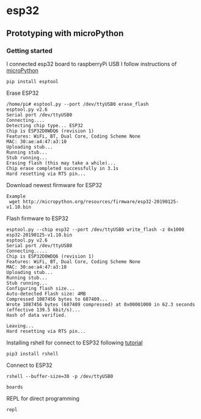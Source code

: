 # esp32
## Prototyping with microPython
### Getting started
I connected esp32 board to raspberryPi USB
I follow instructions of [microPython](http://docs.micropython.org/en/latest/esp32/tutorial/intro.html#esp32-intro)

```
pip install esptool
```
Erase ESP32
```
/home/pi# esptool.py --port /dev/ttyUSB0 erase_flash
esptool.py v2.6
Serial port /dev/ttyUSB0
Connecting....
Detecting chip type... ESP32
Chip is ESP32D0WDQ6 (revision 1)
Features: WiFi, BT, Dual Core, Coding Scheme None
MAC: 30:ae:a4:47:a3:10
Uploading stub...
Running stub...
Stub running...
Erasing flash (this may take a while)...
Chip erase completed successfully in 3.1s
Hard resetting via RTS pin...

```
Download newest firmware for ESP32

```
Example
 wget http://micropython.org/resources/firmware/esp32-20190125-v1.10.bin
```
Flash firmware to ESP32
```
esptool.py --chip esp32 --port /dev/ttyUSB0 write_flash -z 0x1000 esp32-20190125-v1.10.bin 
esptool.py v2.6
Serial port /dev/ttyUSB0
Connecting.....
Chip is ESP32D0WDQ6 (revision 1)
Features: WiFi, BT, Dual Core, Coding Scheme None
MAC: 30:ae:a4:47:a3:10
Uploading stub...
Running stub...
Stub running...
Configuring flash size...
Auto-detected Flash size: 4MB
Compressed 1087456 bytes to 687409...
Wrote 1087456 bytes (687409 compressed) at 0x00001000 in 62.3 seconds (effective 139.5 kbit/s)...
Hash of data verified.

Leaving...
Hard resetting via RTS pin...

```
Installing rshell for connect to ESP32 following [tutorial](https://www.youtube.com/watch?v=w15-EQASP_Y)
```
pip3 install rshell
```
Connect to ESP32
```
rshell --buffer-size=30 -p /dev/ttyUSB0
```
```
boards
```
REPL for direct programming
```
repl
```


